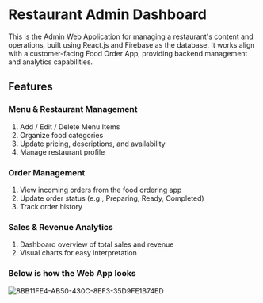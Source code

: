 # **Restaurant Admin Dashboard**

This is the Admin Web Application for managing a restaurant's content and operations, built using React.js and Firebase as the database. It works align with a customer-facing Food Order App, providing backend management and analytics capabilities.

## **Features**

### Menu & Restaurant Management
1. Add / Edit / Delete Menu Items
2. Organize food categories
3. Update pricing, descriptions, and availability
4. Manage restaurant profile


### Order Management
1. View incoming orders from the food ordering app
2. Update order status (e.g., Preparing, Ready, Completed)
3. Track order history


### Sales & Revenue Analytics
1. Dashboard overview of total sales and revenue
2. Visual charts for easy interpretation

### **Below is how the Web App looks**

![8BB11FE4-AB50-430C-8EF3-35D9FE1B74ED](https://github.com/user-attachments/assets/f95ccb16-8274-466a-8298-c1e7f5d86221)
